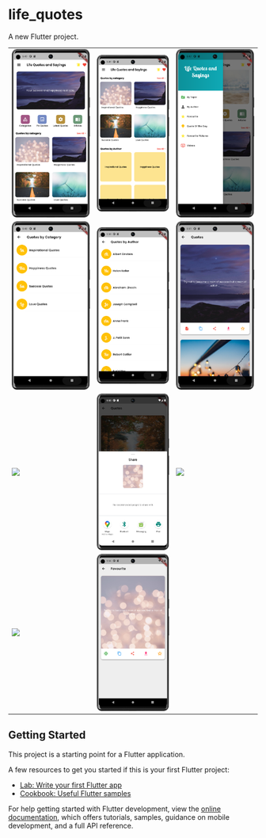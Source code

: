 # life_quotes

A new Flutter project.

<table>
<tr>
    <td><img src="images/s1.1.png" </td>
    <td><img src="images/s1.2.png" </td>
    <td><img src="images/s2.png" </td>
</tr>
<tr>
    <td><img src="images/s3.png" </td>
    <td><img src="images/s4.png" </td>
    <td><img src="images/S5.png" </td>
</tr>
<tr>
    <td><img src="images/s6.png" </td>
    <td><img src="images/s7.png" </td>
    <td><img src="images/s8.png" </td>
</tr>
<tr>
    <td><img src="images/s9.png" </td>
    <td><img src="images/s10.png" </td>
</tr>
</table>


## Getting Started

This project is a starting point for a Flutter application.

A few resources to get you started if this is your first Flutter project:

- [Lab: Write your first Flutter app](https://docs.flutter.dev/get-started/codelab)
- [Cookbook: Useful Flutter samples](https://docs.flutter.dev/cookbook)

For help getting started with Flutter development, view the
[online documentation](https://docs.flutter.dev/), which offers tutorials,
samples, guidance on mobile development, and a full API reference.
